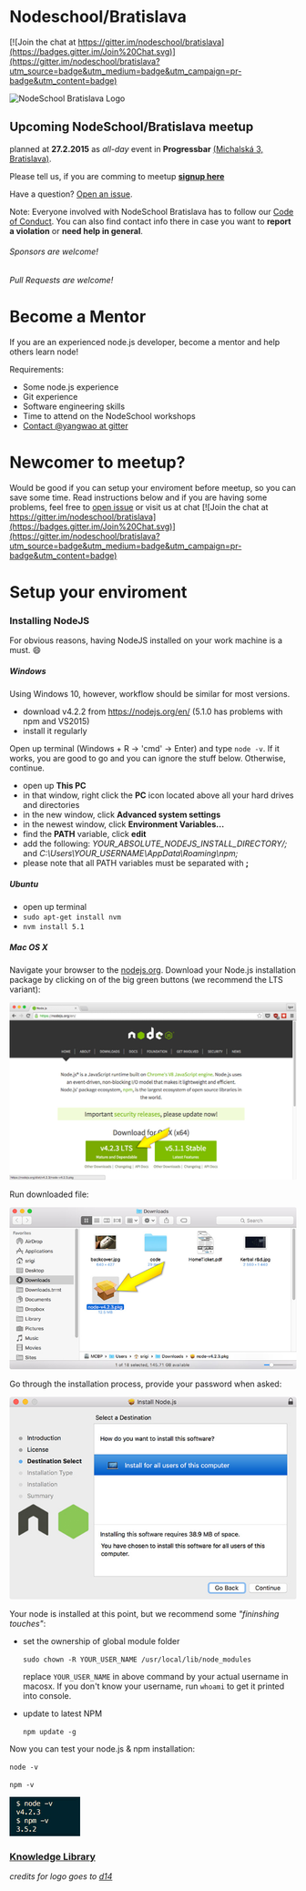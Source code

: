 # Nodeschool/Bratislava
[![Join the chat at https://gitter.im/nodeschool/bratislava](https://badges.gitter.im/Join%20Chat.svg)](https://gitter.im/nodeschool/bratislava?utm_source=badge&utm_medium=badge&utm_campaign=pr-badge&utm_content=badge)

<img alt="NodeSchool Bratislava Logo" src="https://raw.githubusercontent.com/nodeschool/bratislava/master/assets/logo/nodeschool_ba.png" width="400">

## Upcoming NodeSchool/Bratislava meetup

planned at **27.2.2015** as *all-day* event in **Progressbar** [(Michalská 3, Bratislava)](https://www.google.com/maps?q=michalska+3,+bratislava).

Please tell us, if you are comming to meetup
**[signup here](https://yangwao.typeform.com/to/wdZuNE)**

Have a question? [Open an issue](https://github.com/nodeschool/bratislava/issues).

Note: Everyone involved with NodeSchool Bratislava has to follow our [Code of Conduct](https://github.com/nodeschool/bratislava/blob/master/codeofconduct.md). You can also find contact info there in case you want to **report a violation** or **need help in general**.

###### Sponsors are welcome!
###### Pull Requests are welcome!

# Become a Mentor
If you are an experienced node.js developer, become a mentor and help others learn node!

Requirements:
- Some node.js experience
- Git experience
- Software engineering skills
- Time to attend on the NodeSchool workshops
- [Contact @yangwao at gitter](https://gitter.im/yangwao)

# Newcomer to meetup?

Would be good if you can setup your enviroment before meetup, so you can save some time.
Read instructions below and if you are having some problems, feel free to [open issue](https://github.com/nodeschool/bratislava/issues) or visit us at chat  [![Join the chat at https://gitter.im/nodeschool/bratislava](https://badges.gitter.im/Join%20Chat.svg)](https://gitter.im/nodeschool/bratislava?utm_source=badge&utm_medium=badge&utm_campaign=pr-badge&utm_content=badge)

# Setup your enviroment
### Installing NodeJS

For obvious reasons, having NodeJS installed on your work machine is a must. :smile:

##### Windows

Using Windows 10, however, workflow should be similar for most versions.

* download v4.2.2 from https://nodejs.org/en/ (5.1.0 has problems with npm and VS2015)
* install it regularly

Open up terminal (Windows + R -> 'cmd' -> Enter) and type `node -v`. If it works, you are good to go and you can ignore the stuff below. Otherwise, continue.

* open up **This PC**
* in that window, right click the **PC** icon located above all your hard drives and directories
* in the new window, click **Advanced system settings**
* in the newest window, click **Environment Variables...**
* find the **PATH** variable, click **edit**
* add the following: *YOUR_ABSOLUTE_NODEJS_INSTALL_DIRECTORY/;* and *C:\Users\YOUR_USERNAME\AppData\Roaming\npm;*
* please note that all PATH variables must be separated with **;**

##### Ubuntu

* open up terminal
* `sudo apt-get install nvm`
* `nvm install 5.1`


##### Mac OS X

Navigate your browser to the [nodejs.org](https://nodejs.org). Download your Node.js installation package by clicking on of the big green buttons (we recommend the LTS variant):

![Download page](assets/mac-os-installation/01.jpg)

Run downloaded file:

![Download page](assets/mac-os-installation/02.jpg)

Go through the installation process, provide your password when asked:

![Download page](assets/mac-os-installation/03.jpg)

Your node is installed at this point, but we recommend some *"fininshing touches"*:

- set the ownership of global module folder

  `sudo chown -R YOUR_USER_NAME /usr/local/lib/node_modules`

  replace `YOUR_USER_NAME` in above command by your actual username in macosx. If you don't know your username, run `whoami` to get it printed into console.

- update to latest NPM

  `npm update -g`

Now you can test your node.js & npm installation:

  `node -v`

  `npm -v`

![Download page](assets/mac-os-installation/04.jpg)


### [Knowledge Library](https://github.com/nodeschool/bratislava/tree/master/library)
*credits for logo goes to [d14](https://twitter.com/d14)*
